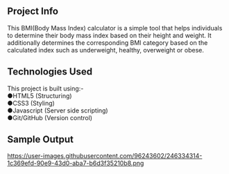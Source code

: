 ## Project Info 
This BMI(Body Mass Index) calculator is a simple tool that helps individuals to determine their body mass index based on their height and weight. It additionally determines the corresponding BMI category based on the calculated index such as underweight, healthy, overweight or obese.

## Technologies Used
This project is built using:-  
 ●HTML5 (Structuring)  
 ●CSS3 (Styling)  
 ●Javascript (Server side scripting)    
 ●Git/GitHub (Version control)  
 
 ## Sample Output

 https://user-images.githubusercontent.com/96243602/246334314-1c369efd-90e9-43d0-aba7-b6d3f35210b8.png


